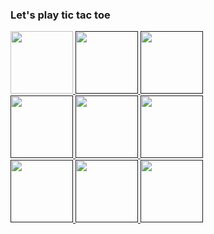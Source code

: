 ### Let's play tic tac toe
<div>
    <a href="http://localhost:8000/setPoint/0/0">
        <img src="https://23f250f60db1.ngrok.io/getPoint/0/0" width="100"/>
    </a>
    <a href="">
        <img src="https://23f250f60db1.ngrok.io/getPoint/0/1" width="100"/>
    </a>
    <a href="">
        <img src="https://23f250f60db1.ngrok.io/getPoint/0/2" width="100"/>
    </a>
</div>
<div>
    <a href="">
        <img src="https://23f250f60db1.ngrok.io/getPoint/1/0" width="100"/>
    </a>
    <a href="">
        <img src="https://23f250f60db1.ngrok.io/getPoint/1/1" width="100"/>
    </a>
    <a href="">
        <img src="https://23f250f60db1.ngrok.io/getPoint/1/2" width="100"/>
    </a>
</div>
<div>
    <a href="">
        <img src="https://23f250f60db1.ngrok.io/getPoint/2/0" width="100"/>
    </a>
    <a href="">
        <img src="https://23f250f60db1.ngrok.io/getPoint/2/1" width="100"/>
    </a>
    <a href="">
        <img src="https://23f250f60db1.ngrok.io/getPoint/2/2" width="100"/>
    </a>
</div>
<!--
**gkoniaris/gkoniaris** is a ✨ _special_ ✨ repository because its `README.md` (this file) appears on your GitHub profile.

Here are some ideas to get you started:

- 🔭 I’m currently working on ...
- 🌱 I’m currently learning ...
- 👯 I’m looking to collaborate on ...
- 🤔 I’m looking for help with ...
- 💬 Ask me about ...
- 📫 How to reach me: ...
- 😄 Pronouns: ...
- ⚡ Fun fact: ...
-->
